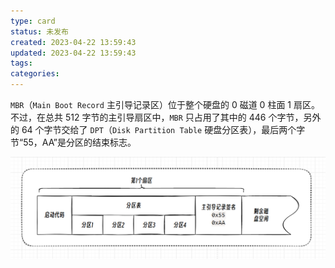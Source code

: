 ```yaml
---
type: card
status: 未发布
created: 2023-04-22 13:59:43
updated: 2023-04-22 13:59:43
tags:
categories: 
---
```


`MBR`（`Main Boot Record` 主引导记录区）位于整个硬盘的 0 磁道 0 柱面 1 扇区。不过，在总共 512 字节的主引导扇区中，`MBR` 只占用了其中的 446 个字节，另外的 64 个字节交给了 `DPT`（`Disk Partition Table` 硬盘分区表），最后两个字节“55，AA”是分区的结束标志。

![](附件/MBR%20主引导记录_image_1.png)